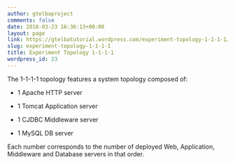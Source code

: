 ```yaml
---
author: gtelbaproject
comments: false
date: 2018-03-23 16:36:13+00:00
layout: page
link: https://gtelbatutorial.wordpress.com/experiment-topology-1-1-1-1/
slug: experiment-topology-1-1-1-1
title: Experiment Topology 1-1-1-1
wordpress_id: 23
---
```


The 1-1-1-1 topology features a system topology composed of:



	
  * 1 Apache HTTP server

	
  * 1 Tomcat Application server

	
  * 1 CJDBC Middleware server

	
  * 1 MySQL DB server


Each number corresponds to the number of deployed Web, Application, Middleware and Database servers in that order.
